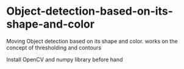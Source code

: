 # Object-detection-based-on-its-shape-and-color
Moving Object detection based on its shape and color. 
works on the concept of thresholding and contours 


Install OpenCV and numpy library before hand 

